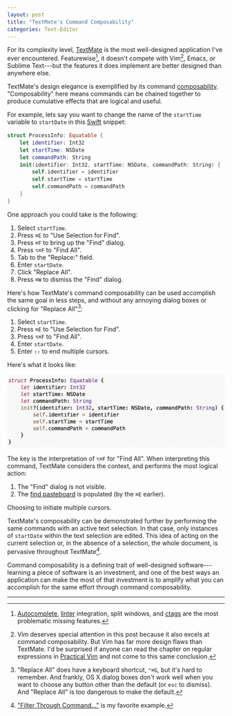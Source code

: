 ```yaml
---
layout: post
title: "TextMate's Command Composability"
categories: Text-Editor
---
```



For its complexity level, [TextMate](https://github.com/textmate/textmate) is the most well-designed application I've ever encountered. Featurewise[^features], it doesn't compete  with Vim[^vim], Emacs, or Sublime Text---but the features it does implement are better designed than anywhere else.

TextMate's design elegance is exemplified by its command [composability](https://en.wikipedia.org/wiki/Composability). "Composability" here means commands can be chained together to produce cumulative effects that are logical and useful.

For example, lets say you want to change the name of the `startTime` variable to `startDate` in this [Swift](https://developer.apple.com/library/ios/documentation/Swift/Conceptual/Swift_Programming_Language/) snippet:

``` swift
struct ProcessInfo: Equatable {
    let identifier: Int32
    let startTime: NSDate
    let commandPath: String
    init(identifier: Int32, startTime: NSDate, commandPath: String) {
        self.identifier = identifier
        self.startTime = startTime
        self.commandPath = commandPath
    }
}
```

One approach you could take is the following:

1. Select `startTime`.
2. Press `⌘E` to "Use Selection for Find".
3. Press `⌘F` to bring up the "Find" dialog.
4. Press `⌥⌘F` to "Find All".
5. Tab to the "Replace:" field.
6. Enter `startDate`.
7. Click "Replace All".
8. Press `⌘W` to dismiss the "Find" dialog.

Here's how TextMate's command composability can be used accomplish the same goal in less steps, and without any annoying dialog boxes or clicking for "Replace All"[^annoying]:

1. Select `startTime`.
2. Press `⌘E` to "Use Selection for Find".
3. Press `⌥⌘F` to "Find All".
4. Enter `startDate`.
5. Enter `⇧⇧` to end multiple cursors.

Here's what it looks like:

![TextMate Demo](/assets/2016-06-20-textmate.gif)

The key is the interpretation of `⌥⌘F` for "Find All". When interpreting this command, TextMate considers the context, and performs the most logical action:

1. The "Find" dialog is not visible.
2. The [find pasteboard](https://developer.apple.com/reference/appkit/nstextview/1670134-find_panel_search_metadata) is populated (by the `⌘E` earlier).

Choosing to initiate multiple cursors.

TextMate's composability can be demonstrated further by performing the same commands with an active text selection. In that case, only instances of `startDate` within the text selection are edited. This idea of acting on the current selection or, in the absence of a selection, the whole document, is pervasive throughout TextMate[^selection].

Command composability is a defining trait of well-designed software---learning a piece of software is an investment, and one of the best ways an application can make the most of that investment is to amplify what you can accomplish for the same effort through command composability.

* * *

[^features]: [Autocomplete](https://en.wikipedia.org/wiki/Autocomplete), [linter](https://en.wikipedia.org/wiki/Lint_(software)) integration, split windows, and [ctags](https://en.wikipedia.org/wiki/Ctags) are the most problematic missing features.

[^vim]: Vim deserves special attention in this post because it also excels at command composability. But Vim has far more design flaws than TextMate. I'd be surprised if anyone can read the chapter on regular expressions in [Practical Vim](https://pragprog.com/book/dnvim2/practical-vim-second-edition) and not come to this same conclusion.

[^selection]: ["Filter Through Command..."](http://manual.textmate.org/text-editing.html#shell-command-filters) is my favorite example.

[^annoying]: "Replace All" does have a keyboard shortcut, `⌃⌘G`, but it's hard to remember. And frankly, OS X dialog boxes don't work well when you want to choose any button other than the default (or `esc` to dismiss). And "Replace All" is too dangerous to make the default.
